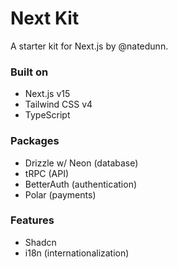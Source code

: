# Next Kit

A starter kit for Next.js by @natedunn.

### Built on

- Next.js v15
- Tailwind CSS v4
- TypeScript

### Packages

- Drizzle w/ Neon (database)
- tRPC (API)
- BetterAuth (authentication)
- Polar (payments)

### Features

- Shadcn
- i18n (internationalization)
